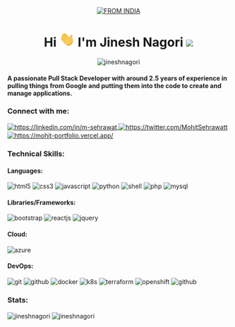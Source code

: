 <p align="center">
<a href="#"><img title="FROM INDIA" src="https://img.shields.io/badge/FROM-INDIA-green?colorA=%23FF9933&colorB=%23138808&style=for-the-badge"></a>
</p>
<h1 align="center">
    Hi
    <img src="https://raw.githubusercontent.com/ABSphreak/ABSphreak/master/gifs/Hi.gif" width="35">
    I'm Jinesh Nagori
    <img src="https://camo.githubusercontent.com/d3359cb00ab0b5ed8f2e1fe3fceb4fbaf3b614340f8c0db99c17b9f50b351770/68747470733a2f2f656d6f6a69732e736c61636b6d6f6a69732e636f6d2f656d6f6a69732f696d616765732f313533313834393433302f343234362f626c6f622d73756e676c61737365732e6769663f31353331383439343330" width="35">
</h1>
<p align="center">  <img src="https://komarev.com/ghpvc/?username=jineshnagori" alt="jineshnagori"/></p>

#### A passionate Pull Stack Developer with around 2.5 years of experience in pulling things from Google and putting them into the code to create and manage applications.

### Connect with me:

<p align="left">
    <a href="https://linkedin.com/in/jineshnagori">
        <img align="center" src="https://img.shields.io/badge/LinkedIn-000?style=for-the-badge&logo=linkedin&logoColor=0077B5" alt="https://linkedin.com/in/m-sehrawat" />
    </a>
    <a href="https://twitter.com/jinesh_nagori">
        <img align="center" src="https://img.shields.io/badge/Twitter-000?style=for-the-badge&logo=twitter&logoColor=1DA1F2" alt="https://twitter.com/MohitSehrawatt" />
    </a>
    <a href="https://jineshnagori.in/">
        <img align="center" src="https://img.shields.io/badge/Portfolio-000?style=for-the-badge&logo=ionic&logoColor=18A303" alt="https://mohit-portfolio.vercel.app/" />
    </a>
</p>

### Technical Skills:
#### Languages:
<p>
    <img src="https://img.shields.io/badge/HTML5-000?style=for-the-badge&logo=html5&logoColor=E34F26" alt="html5" />
    <img src="https://img.shields.io/badge/CSS3-000?style=for-the-badge&logo=css3&logoColor=1572B6" alt="css3" />
    <img src="https://img.shields.io/badge/JavaScript-000?style=for-the-badge&logo=javascript&logoColor=F7DF1E" alt="javascript" />
    <img src="https://img.shields.io/badge/Python-000?style=for-the-badge&logo=python&logoColor=ffde57" alt="python" />
    <img src="https://img.shields.io/badge/Shell_Script-000?style=for-the-badge&logo=gnu-bash&logoColor=white" alt="shell" />
    <img src="https://img.shields.io/badge/PHP-000?style=for-the-badge&logo=php&logoColor=777BB4" alt="php" />
    <img src="https://img.shields.io/badge/MySQL-000000?style=for-the-badge&logo=mysql&logoColor=white" alt="mysql" />
</p>

#### Libraries/Frameworks:
<p>
    <img src="https://img.shields.io/badge/Bootstrap-000?style=for-the-badge&logo=bootstrap&logoColor=563D7C" alt="bootstrap" />
    <img src="https://img.shields.io/badge/React-000?style=for-the-badge&logo=react&logoColor=61DAFB" alt="reactjs" />
    <img src="https://img.shields.io/badge/jQuery-000?style=for-the-badge&logo=jquery&logoColor=0769AD" alt="jquery" />
</p>

#### Cloud:
<p>
    <img src="https://img.shields.io/badge/Microsoft_Azure-000?style=for-the-badge&logo=microsoft-azure&logoColor=0089D6" alt="azure" />
</p>

#### DevOps:
<p>
    <img src="https://img.shields.io/badge/Git-000?style=for-the-badge&logo=git&logoColor=f44d27" alt="git" />
    <img src="https://img.shields.io/badge/GitHub-000?style=for-the-badge&logo=github&logoColor=ffffff" alt="github" />
    <img src="https://img.shields.io/badge/docker-%23000.svg?style=for-the-badge&logo=docker&logoColor=0db7ed" alt="docker" />
    <img src="https://img.shields.io/badge/kubernetes-%23000.svg?style=for-the-badge&logo=kubernetes&logoColor=326ce5" alt="k8s" />
    <img src="https://img.shields.io/badge/terraform-%23000.svg?style=for-the-badge&logo=terraform&logoColor=5835CC" alt="terraform" />
    <img src="https://img.shields.io/static/v1?style=for-the-badge&message=RedHat+OpenShift&color=000&logo=Red+Hat+Open+Shift&logoColor=EE0000&label=" alt="openshift" />
    <img src="https://img.shields.io/badge/Prometheus-000?style=for-the-badge&logo=Prometheus&logoColor=E6522C" alt="github" />
</p>

### Stats:

<p>
    <img align="center" src="https://github-readme-stats.vercel.app/api?username=jineshnagori&show_icons=true&include_all_commits=true&count_private=true&hide=issues,contribs&border_radius=0&locale=en&theme=dark" alt="jineshnagori" height="139" />
    <img align="center" src="https://github-readme-stats.vercel.app/api/top-langs/?username=jineshnagori&layout=compact&exclude_repo=Lybrate-Website-Clone-Version-2.0,Lybrate-Website-Clone,Adidas-Clone&hide=Shell&border_radius=0&theme=dark" alt="jineshnagori" height="139" />
</p>
